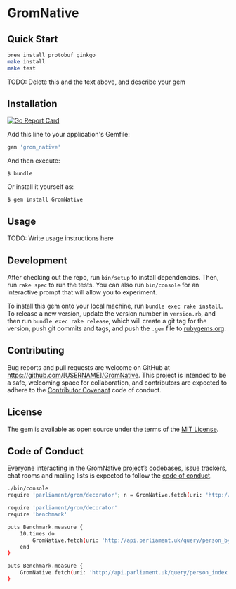 # GromNative

## Quick Start
```bash
brew install protobuf ginkgo
make install
make test
```


TODO: Delete this and the text above, and describe your gem

## Installation

[![Go Report Card](https://goreportcard.com/badge/github.com/ukparliament/gromnative)](https://goreportcard.com/report/github.com/ukparliament/gromnative)

Add this line to your application's Gemfile:

```ruby
gem 'grom_native'
```

And then execute:

    $ bundle

Or install it yourself as:

    $ gem install GromNative

## Usage

TODO: Write usage instructions here

## Development

After checking out the repo, run `bin/setup` to install dependencies. Then, run `rake spec` to run the tests. You can also run `bin/console` for an interactive prompt that will allow you to experiment.

To install this gem onto your local machine, run `bundle exec rake install`. To release a new version, update the version number in `version.rb`, and then run `bundle exec rake release`, which will create a git tag for the version, push git commits and tags, and push the `.gem` file to [rubygems.org](https://rubygems.org).

## Contributing

Bug reports and pull requests are welcome on GitHub at https://github.com/[USERNAME]/GromNative. This project is intended to be a safe, welcoming space for collaboration, and contributors are expected to adhere to the [Contributor Covenant](http://contributor-covenant.org) code of conduct.

## License

The gem is available as open source under the terms of the [MIT License](https://opensource.org/licenses/MIT).

## Code of Conduct

Everyone interacting in the GromNative project’s codebases, issue trackers, chat rooms and mailing lists is expected to follow the [code of conduct](https://github.com/[USERNAME]/GromNative/blob/master/CODE_OF_CONDUCT.md).

```bash
./bin/console
require 'parliament/grom/decorator'; n = GromNative.fetch(uri: 'http://api.parliament.uk/query/person_by_id.nt?person_id=43RHonMf', filter: ['https://id.parliament.uk/schema/Person'], decorators: Parliament::Grom::Decorator).first
```

```bash
require 'parliament/grom/decorator'
require 'benchmark'

puts Benchmark.measure {
    10.times do
        GromNative.fetch(uri: 'http://api.parliament.uk/query/person_by_id.nt?person_id=43RHonMf', filter: ['https://id.parliament.uk/schema/Person'], decorators: Parliament::Grom::Decorator).first
    end
}

puts Benchmark.measure {
    GromNative.fetch(uri: 'http://api.parliament.uk/query/person_index', filter: ['https://id.parliament.uk/schema/Person'], decorators: Parliament::Grom::Decorator)
}
```